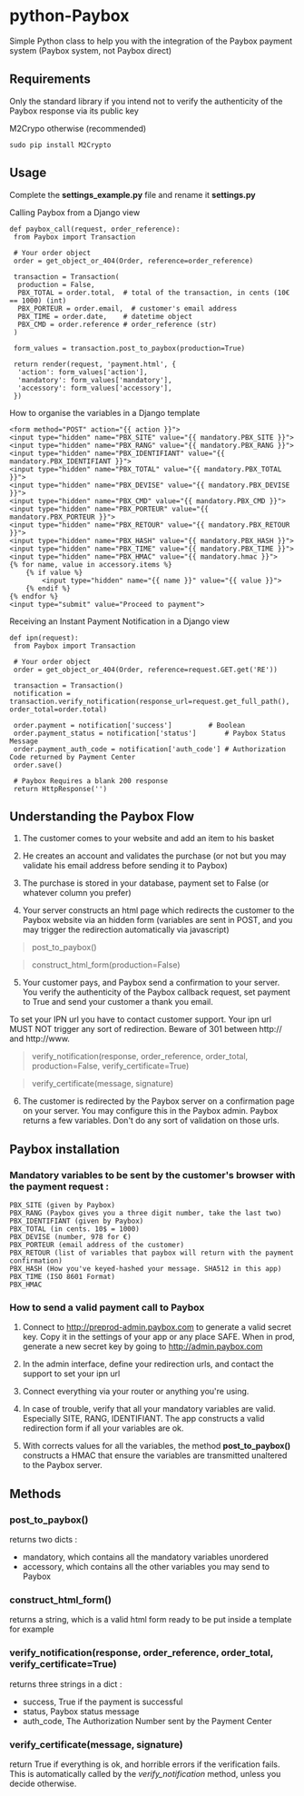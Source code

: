 # python-Paybox

Simple Python class to help you with the integration of the Paybox payment system (Paybox system, not Paybox direct)

## Requirements

Only the standard library if you intend not to verify the authenticity of the Paybox response via its public key

M2Crypo otherwise (recommended)

    sudo pip install M2Crypto

## Usage

Complete the **settings_example.py** file and rename it **settings.py**

Calling Paybox from a Django view

    def paybox_call(request, order_reference):
     from Paybox import Transaction
     
     # Your order object
     order = get_object_or_404(Order, reference=order_reference)
	
     transaction = Transaction(
      production = False,
      PBX_TOTAL = order.total,	# total of the transaction, in cents (10€ == 1000) (int)
      PBX_PORTEUR = order.email,  # customer's email address
      PBX_TIME = order.date,	# datetime object
      PBX_CMD = order.reference	# order_reference (str)
     )

     form_values = transaction.post_to_paybox(production=True)

     return render(request, 'payment.html', {
      'action': form_values['action'],
      'mandatory': form_values['mandatory'],
      'accessory': form_values['accessory'],
     })

How to organise the variables in a Django template

    <form method="POST" action="{{ action }}">
	<input type="hidden" name="PBX_SITE" value="{{ mandatory.PBX_SITE }}">
	<input type="hidden" name="PBX_RANG" value="{{ mandatory.PBX_RANG }}">
	<input type="hidden" name="PBX_IDENTIFIANT" value="{{ mandatory.PBX_IDENTIFIANT }}">
	<input type="hidden" name="PBX_TOTAL" value="{{ mandatory.PBX_TOTAL }}">
	<input type="hidden" name="PBX_DEVISE" value="{{ mandatory.PBX_DEVISE }}">
	<input type="hidden" name="PBX_CMD" value="{{ mandatory.PBX_CMD }}">
	<input type="hidden" name="PBX_PORTEUR" value="{{ mandatory.PBX_PORTEUR }}">
	<input type="hidden" name="PBX_RETOUR" value="{{ mandatory.PBX_RETOUR }}">
	<input type="hidden" name="PBX_HASH" value="{{ mandatory.PBX_HASH }}">
	<input type="hidden" name="PBX_TIME" value="{{ mandatory.PBX_TIME }}">
	<input type="hidden" name="PBX_HMAC" value="{{ mandatory.hmac }}">
	{% for name, value in accessory.items %}
		{% if value %}
			<input type="hidden" name="{{ name }}" value="{{ value }}">
		{% endif %}
	{% endfor %}
	<input type="submit" value="Proceed to payment">
</form>

Receiving an Instant Payment Notification in a Django view

    def ipn(request):
     from Paybox import Transaction
     
     # Your order object
     order = get_object_or_404(Order, reference=request.GET.get('RE'))
	
     transaction = Transaction()
     notification = transaction.verify_notification(response_url=request.get_full_path(), order_total=order.total)
	
     order.payment = notification['success']	  	 # Boolean
     order.payment_status = notification['status']   	 # Paybox Status Message
     order.payment_auth_code = notification['auth_code'] # Authorization Code returned by Payment Center
     order.save()
    
     # Paybox Requires a blank 200 response
     return HttpResponse('')

## Understanding the Paybox Flow

1. The customer comes to your website and add an item to his basket

2. He creates an account and validates the purchase (or not but you may validate his email address before sending it to Paybox)

3. The purchase is stored in your database, payment set to False (or whatever column you prefer)

4. Your server constructs an html page which redirects the customer to the Paybox website via an hidden form (variables are sent in POST, and you may trigger the redirection automatically via javascript)
	
> post_to_paybox()

> construct_html_form(production=False)

5. Your customer pays, and Paybox send a confirmation to your server. You verify the authenticity of the Paybox callback request, set payment to True and send your customer a thank you email.

To set your IPN url you have to contact customer support. Your ipn url MUST NOT trigger any sort of redirection. Beware of 301 between http:// and http://www.

> verify_notification(response, order_reference, order_total, production=False, verify_certificate=True)

> verify_certificate(message, signature)

6. The customer is redirected by the Paybox server on a confirmation page on your server. You may configure this in the Paybox admin. Paybox returns a few variables. Don't do any sort of validation on those urls.

## Paybox installation

### Mandatory variables to be sent by the customer's browser with the payment request :

	PBX_SITE (given by Paybox)
	PBX_RANG (Paybox gives you a three digit number, take the last two)
	PBX_IDENTIFIANT (given by Paybox)
	PBX_TOTAL (in cents. 10$ = 1000)
	PBX_DEVISE (number, 978 for €)
	PBX_PORTEUR (email address of the customer)
	PBX_RETOUR (list of variables that paybox will return with the payment confirmation)
	PBX_HASH (How you've keyed-hashed your message. SHA512 in this app)
	PBX_TIME (ISO 8601 Format)
	PBX_HMAC 

### How to send a valid payment call to Paybox

1. Connect to http://preprod-admin.paybox.com to generate a valid secret key. Copy it in the settings of your app or any place SAFE. When in prod, generate a new secret key by going to http://admin.paybox.com

2. In the admin interface, define your redirection urls, and contact the support to set your ipn url

3. Connect everything via your router or anything you're using.

4. In case of trouble, verify that all your mandatory variables are valid. Especially SITE, RANG, IDENTIFIANT. The app constructs a valid redirection form if all your variables are ok.

5. With corrects values for all the variables, the method **post_to_paybox()** constructs a HMAC that ensure the variables are transmitted unaltered to the Paybox server.

## Methods

### post_to_paybox()

returns two dicts :

- mandatory, which contains all the mandatory variables unordered
- accessory, which contains all the other variables you may send to Paybox

### construct_html_form()

returns a string, which is a valid html form ready to be put inside a template for example

### verify_notification(response, order_reference, order_total, verify_certificate=True)

returns three strings in a dict :

- success, True if the payment is successful
- status, Paybox status message
- auth_code, The Authorization Number sent by the Payment Center

### verify_certificate(message, signature)

return True if everything is ok, and horrible errors if the verification fails. This is automatically called by the *verify_notification* method, unless you decide otherwise.
